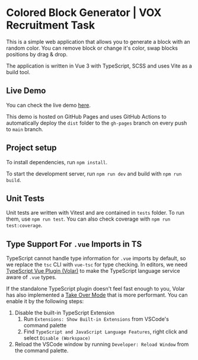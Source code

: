 # Colored Block Generator | VOX Recruitment Task

This is a simple web application that allows you to generate a block with an random color. You can remove block or change it's color, swap blocks positions by drag & drop.

The application is written in Vue 3 with TypeScript, SCSS and uses Vite as a build tool.

## Live Demo

You can check the live demo [here](https://dawidfrankiewicz.github.io/vox-task/).

This demo is hosted on GitHub Pages and uses GitHub Actions to automatically deploy the `dist` folder to the `gh-pages` branch on every push to `main` branch.

## Project setup

To install dependencies, run `npm install`.

To start the development server, run `npm run dev` and build with `npm run build`.

## Unit Tests

Unit tests are written with Vitest and are contained in `tests` folder. To run them, use `npm run test`. You can also check coverage with `npm run test:coverage`.

## Type Support For `.vue` Imports in TS

TypeScript cannot handle type information for `.vue` imports by default, so we replace the `tsc` CLI with `vue-tsc` for type checking. In editors, we need [TypeScript Vue Plugin (Volar)](https://marketplace.visualstudio.com/items?itemName=Vue.vscode-typescript-vue-plugin) to make the TypeScript language service aware of `.vue` types.

If the standalone TypeScript plugin doesn't feel fast enough to you, Volar has also implemented a [Take Over Mode](https://github.com/johnsoncodehk/volar/discussions/471#discussioncomment-1361669) that is more performant. You can enable it by the following steps:

1. Disable the built-in TypeScript Extension
    1. Run `Extensions: Show Built-in Extensions` from VSCode's command palette
    2. Find `TypeScript and JavaScript Language Features`, right click and select `Disable (Workspace)`
2. Reload the VSCode window by running `Developer: Reload Window` from the command palette.
